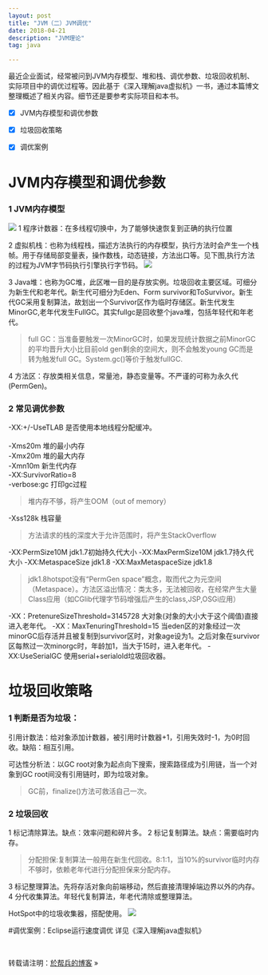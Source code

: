 ```yaml
---
layout: post
title: "JVM（二）JVM调优"
date: 2018-04-21 
description: "JVM理论"
tag: java  

---     
```

最近企业面试，经常被问到JVM内存模型、堆和栈、调优参数、垃圾回收机制、实际项目中的调优过程等。因此基于《深入理解java虚拟机》一书，通过本篇博文整理概述了相关内容。细节还是要参考实际项目和本书。

- [x] JVM内存模型和调优参数
- [x] 垃圾回收策略
- [x] 调优案例



# JVM内存模型和调优参数
### 1 JVM内存模型
<img src="{{site.baseurl}}/images/posts/JVMmodel.png"/>
1 程序计数器：在多线程切换中，为了能够快速恢复到正确的执行位置

2 虚拟机栈：也称为线程栈，描述方法执行的内存模型，执行方法时会产生一个栈帧。用于存储局部变量表，操作数栈，动态链接，方法出口等。见下图,执行方法的过程为JVM字节码执行引擎执行字节码。
<img src="{{site.baseurl}}/images/posts/zhanzhen.jpg"/>

3 Java堆：也称为GC堆，此区唯一目的是存放实例。垃圾回收主要区域。可细分为新生代和老年代。新生代可细分为Eden、Form survivor和ToSurvivor。新生代GC采用复制算法，故划出一个Survivor区作为临时存储区。新生代发生MinorGC,老年代发生FullGC。其实fullgc是回收整个java堆，包括年轻代和年老代。
>full GC：当准备要触发一次MinorGC时，如果发现统计数据之前MinorGC的平均晋升大小比目前old gen剩余的空间大，则不会触发young GC而是转为触发full GC。System.gc()等价于触发fullGC.

4 方法区：存放类相关信息，常量池，静态变量等。不严谨的可称为永久代(PermGen)。
### 2 常见调优参数
-XX:+/-UseTLAB 是否使用本地线程分配缓冲。<br>  
-Xms20m 堆的最小内存  <br> 
-Xmx20m 堆的最大内存  <br> 
-Xmn10m 新生代内存  <br> 
-XX:SurvivorRatio=8<br> 
-verbose:gc  打印gc过程<br> 
> 堆内存不够，将产生OOM（out of memory）

-Xss128k 栈容量
> 方法请求的栈的深度大于允许范围时，将产生StackOverflow

-XX:PermSize10M jdk1.7初始持久代大小
-XX:MaxPermSize10M jdk1.7持久代大小
-XX:MetaspaceSize jdk1.8
-XX:MaxMetaspaceSize jdk1.8
>jdk1.8hotspot没有“PermGen space”概念，取而代之为元空间（Metaspace）。方法区溢出情况：类太多，无法被回收，在经常产生大量Class应用（如CGlib代理字节码增强后产生的class,JSP,OSGi应用）

-XX：PretenureSizeThreshold=3145728  大对象(对象的大小大于这个阈值)直接进入老年代。
-XX：MaxTenuringThreshold=15 当eden区的对象经过一次minorGC后存活并且被复制到survivor区时，对象age设为1。之后对象在survivor区每熬过一次minorgc时，年龄加1，当大于15时，进入老年代。
-XX:UseSerialGC 使用serial+serialold垃圾回收器。
# 垃圾回收策略
### 1 判断是否为垃圾：
引用计数法：给对象添加计数器，被引用时计数器+1，引用失效时-1，为0时回收。缺陷：相互引用。

可达性分析法：以GC root对象为起点向下搜索，搜索路径成为引用链，当一个对象到GC root间没有引用链时，即为垃圾对象。

>GC前，finalize()方法可救活自己一次。

### 2 垃圾回收
1 标记清除算法。缺点：效率问题和碎片多。
2 标记复制算法。缺点：需要临时内存。
> 分配担保:复制算法一般用在新生代回收。8:1:1，当10%的survivor临时内存不够时，依赖老年代进行分配担保来分配内存。

3 标记整理算法。先将存活对象向前端移动，然后直接清理掉端边界以外的内存。
4 分代收集算法。年轻代复制算法，年老代清除或整理算法。

HotSpot中的垃圾收集器，搭配使用。
<img src="{{site.baseurl}}/images/posts/gc.jpg"/>

#调优案例：Eclipse运行速度调优
详见《深入理解java虚拟机》

<br>

转载请注明：[於帮兵的博客](http://yubangbing.github.io) » 